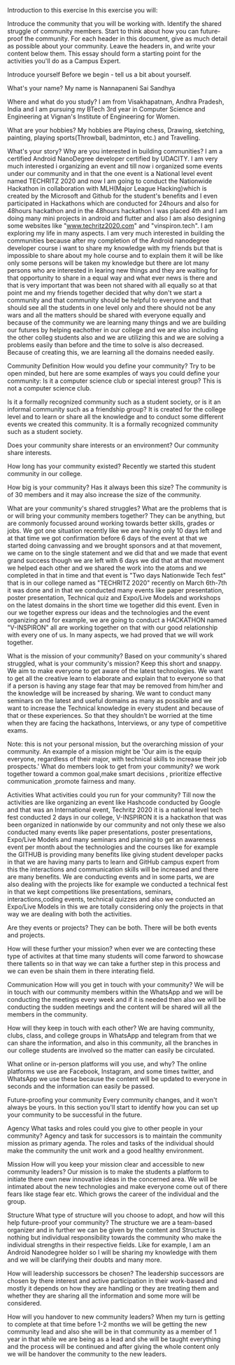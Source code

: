 Introduction to this exercise
In this exercise you will:

Introduce the community that you will be working with.
Identify the shared struggle of community members.
Start to think about how you can future-proof the community.
For each header in this document, give as much detail as possible about your community. Leave the headers in, and write your content below them. This essay should form a starting point for the activities you'll do as a Campus Expert.

Introduce yourself
Before we begin - tell us a bit about yourself.

What's your name?
My name is Nannapaneni Sai Sandhya 

Where and what do you study?
I am from Visakhapatnam, Andhra Pradesh, India and I am pursuing my BTech 3rd year in Computer Science and Engineering at Vignan's Institute of Engineering for Women.

What are your hobbies?
My hobbies are Playing chess, Drawing, sketching, painting, playing sports(Throwball, badminton, etc.) and Travelling.

What's your story? Why are you interested in building communities?
I am a certified Android NanoDegree developer certified by UDACITY. I am very much interested i organizing an event and till now i organized some events under our community and in that the one event is a National level event named TECHRITZ 2020 and now I am going to conduct the Nationwide Hackathon in collaboration with MLH(Major League Hacking)which is created by the Microsoft and Github for the student's benefits and I even participated in Hackathons which are conducted for 24hours and also for 48hours hackathon and in the 48hours hackathon I was placed 4th and I am doing many mini projects in android and flutter and also I am also designing some websites like "www.techritz2020.com" and "vinspiron.tech". I am exploring my life in many aspects. I am very much interested in building the communities because after my completion of the Android nanodegree developer course i want to share my knowledge with my friends but that is impossible to share about my hole course and to explain them it will be like only some persons will be taken my knowledge but there are lot many persons who are interested in learing new things and they are waiting for that opportunity to share in a equal way and what ever news is there and that is very important that was been not shared with all equally so at that point me and my friends together decided that why don't we start a community and that community should be helpful to everyone and that should see all the students in one level only and there should not be any wars and all the matters should be shared with everyone equally and because of the community we are learning many things and we are building our futures by helping eachother in our college and we are also including the other colleg students also and we are utilizing this and we are solving a problems easily than before and the time to solve is also decreased. Because of creating this, we are learning all the domains needed easily.


Community Definition
How would you define your community? Try to be open minded, but here are some examples of ways you could define your community:
Is it a computer science club or special interest group?
This is not a computer science club.

Is it a formally recognized community such as a student society, or is it an informal community such as a friendship group?
 It is created for the college level and to learn or share all the knowledge and to conduct some different events we created this community. It is a formally recognized community such as a student society. 

Does your community share interests or an environment?
Our community share interests.

How long has your community existed?
Recently we started this student community in our college. 

How big is your community? Has it always been this size?
The community is of 30 members and it may also increase the size of the community.

What are your community's shared struggles?
What are the problems that is or will bring your community members together? They can be anything, but are commonly focussed around working towards better skills, grades or jobs.
We got one situation recently like we are having only 10 days left and at that time we got confirmation before 6 days of the event at that we started doing canvassing and we brought sponsors and at that movement, we came on to the single statement and we did that and we made that event grand success though we are left with 6 days we did that at that movement we helped each other and we shared the work into the atoms and we completed in that in time and that event is "Two days Nationwide Tech fest" that is in our college named as "TECHRITZ 2020" recently on March 6th-7th it was done and in that we conducted many events like paper presentation, poster presentation, Technical quiz and Expo/Live Models and workshops on the latest domains in the short time we together did this event. Even in our we together express our ideas and the technologies and the event organizing and for example, we are going to conduct a HACKATHON named "V-INSPIRON" all are working together on that with our good relationship with every one of us. In many aspects, we had proved that we will work together.


What is the mission of your community?
Based on your community's shared struggled, what is your community's mission? Keep this short and snappy.
We aim to make everyone to get aware of the latest technologies. We want to get all the creative learn to elaborate and explain that to everyone so that if a person is having any stage fear that may be removed from him/her and the knowledge will be increased by sharing. We want to conduct many seminars on the latest and useful domains as many as possible and we want to increase the Technical knowledge in every student and because of that or these experiences. So that they shouldn’t be worried at the time when they are facing the hackathons, Interviews, or any type of competitive exams.

Note: this is not your personal mission, but the overarching mission of your community. An example of a mission might be 'Our aim is the equip everyone, regardless of their major, with technical skills to increase their job prospects.'
What do members look to get from your community?
we work together toward a common goal,make smart decisions , prioritize effective communication ,promote fairness and many.

Activities
What activities could you run for your community?
Till now the activities are like organizing an event like Hashcode conducted by Google and that was an International event, Techritz 2020 it is a national level tech fest conducted 2 days in our college, V-INSPIRON it is a hackathon that was been organized in nationwide by our community and not only these we also conducted many events like paper presentations, poster presentations, Expo/Live Models and many seminars and planning to get an awareness event per month about the technologies and the courses like for example the GITHUB is providing many benefits like giving student developer packs in that we are having many parts to learn and GitHub campus expert from this the interactions and communication skills will be increased and there are many benefits. We are conducting events and in some parts, we are also dealing with the projects like for example we conducted a technical fest in that we kept competitions like presentations, seminars, interactions,coding events, technical quizzes and also we conducted an Expo/Live Models in this we are totally considering only the projects in that way we are dealing with both the activities.

Are they events or projects? They can be both.
There will be both events and projects.

How will these further your mission?
when ever we are contecting these type of activites at that time many students will come farword to showcase there tallents so in that way we can take a further step in this process and we can even be shain them in there interating field.

Communication
How will you get in touch with your community?
We will be in touch with our community members within the WhatsApp and we will be conducting the meetings every week and if it is needed then also we will be conducting the sudden meetings and the content will be shared will all the members in the community.

How will they keep in touch with each other?
We are having community, clubs, class, and college groups in WhatsApp and telegram from that we can share the information, and also in this community, all the branches in our college students are involved so the matter can easily be circulated.

What online or in-person platforms will you use, and why?
 The online platforms we use are Facebook, Instagram, and some times twitter, and WhatsApp we use these because the content will be updated to everyone in seconds and the information can easily be passed.

Future-proofing your community
Every community changes, and it won't always be yours. In this section you'll start to identify how you can set up your community to be successful in the future.

Agency
What tasks and roles could you give to other people in your community?
Agency and task for successors is to maintain the community mission as primary agenda. The roles and tasks of the individual should make the community the unit work and a good healthy environment.

Mission
How will you keep your mission clear and accessible to new community leaders?
Our mission is to make the students a platform to initiate there own new innovative ideas in the concerned area. We will be intimated about the new technologies and make everyone come out of there fears like stage fear etc. Which grows the career of the individual and the group. 

Structure
What type of structure will you choose to adopt, and how will this help future-proof your community?
The structure we are a team-based organizer and in further we can be given by the content and Structure is nothing but individual responsibility towards the community who make the individual strengths in their respective fields. Like for example, I am an Android Nanodegree holder so I will be sharing my knowledge with them and we will be clarifying their doubts and many more. 

How will leadership successors be chosen?
The leadership successors are chosen by there interest and active participation in their work-based and mostly it depends on how they are handling or they are treating them and whether they are sharing all the information and some more will be considered.

How will you handover to new community leaders?
When my turn is getting to complete at that time before 1-2 months we will be getting the new community lead and also she will be in that community as a member of 1 year in that while we are being as a lead  and she will be taught everything and the process will be continued and after giving the whole content only we will be handover the community to the new leaders.

